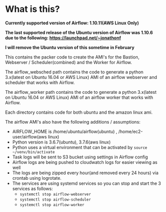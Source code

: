 # What is this?

**Currently supported version of Airflow: 1.10.11(AWS Linux Only)**

**The last supported release of the Ubuntu version of Airflow was 1.10.6 due to the following: https://launchpad.net/~jonathonf**

**I will remove the Ubuntu version of this sometime in February**

This contains the packer code to create the AMI's for the Bastion, Webserver / Scheduler(combined) and the Worker for Airflow.

The airflow_websched path contains the code to generate a python 3.x(latest on Ubuntu 16.04 or AWS Linux) AMI of an airflow webserver and scheduler that works with Airflow.

The airflow_worker path contains the code to generate a python 3.x(latest on Ubuntu 16.04 or AWS Linux) AMI of an airflow worker that works with Airflow.

Each directory contains code for both ubuntu and the amazon linux ami.

The airflow AMI's also have the following additions / assumptions:

- AIRFLOW_HOME is /home/ubuntu/airflow(ubuntu) , /home/ec2-user/airflow(aws linux)
- Python version is 3.6.7(ubuntu), 3.7.6(aws linux)
- Python uses a virtual environment that can be activated by `source ~/venv/bin/activate`
- Task logs will be sent to S3 bucket using settings in Airflow config
- Airflow logs are being pushed to cloudwatch logs for easier viewing as well
- The logs are being zipped every hour(and removed every 24 hours) via crontab using logrotate.
- The services are using systemd services so you can stop and start the 3 services as follows:
  - `systemctl stop airflow-webserver`
  - `systemctl stop airflow-scheduler`
  - `systemctl stop airflow-worker`
